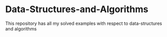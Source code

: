 # Data-Structures-and-Algorithms
This repository has all my solved examples with respect to data-structures and algorithms
